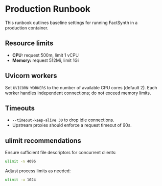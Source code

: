 # Production Runbook

This runbook outlines baseline settings for running FactSynth in a production container.

## Resource limits

- **CPU:** request 500m, limit 1 vCPU
- **Memory:** request 512Mi, limit 1Gi

## Uvicorn workers

Set `UVICORN_WORKERS` to the number of available CPU cores (default 2).
Each worker handles independent connections; do not exceed memory limits.

## Timeouts

- `--timeout-keep-alive 30` to drop idle connections.
- Upstream proxies should enforce a request timeout of 60s.

## ulimit recommendations

Ensure sufficient file descriptors for concurrent clients:

```bash
ulimit -n 4096
```

Adjust process limits as needed:

```bash
ulimit -u 1024
```
